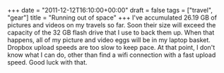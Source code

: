 +++
date = "2011-12-12T16:10:00+00:00"
draft = false
tags = ["travel", "gear"]
title = "Running out of space"
+++
I've accumulated 26.19 GB of pictures and videos on my travels so far. Soon their size will exceed the capacity of the 32 GB flash drive that I use to back them up. When that happens, all of my picture and video eggs will be in my laptop basket. Dropbox upload speeds are too slow to keep pace. At that point, I don't know what I can do, other than find a wifi connection with a fast upload speed. Good luck with that.
